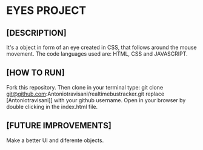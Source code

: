 # EYES PROJECT



## [DESCRIPTION]

It's a object in form of an eye created in CSS, that follows around the mouse movement. 
The code languages used are: HTML, CSS and JAVASCRIPT. 

## [HOW TO RUN]

Fork this repository.
Then clone in your terminal type: git clone git@github.com:Antoniotravisani/realtimebustracker.git  replace [Antoniotravisani]] with your github username.
Open in your browser by double clicking in the index.html file. 

## [FUTURE IMPROVEMENTS]

Make a better UI and diferente objects.
